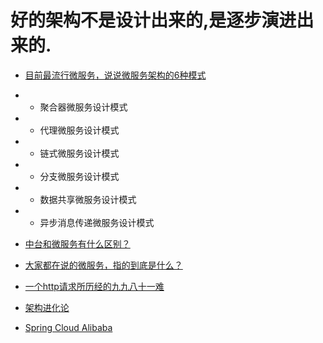

# 好的架构不是设计出来的,是逐步演进出来的.

- [目前最流行微服务，说说微服务架构的6种模式](https://www.163.com/dy/article/DR10DQ890529HAG8.html)

+ + 聚合器微服务设计模式
+ + 代理微服务设计模式
+ + 链式微服务设计模式
+ + 分支微服务设计模式
+ + 数据共享微服务设计模式
+ + 异步消息传递微服务设计模式

- [中台和微服务有什么区别？](https://www.zhihu.com/question/366731124/answer/1551830315)

- [大家都在说的微服务，指的到底是什么？](https://www.cnblogs.com/traditional/p/13186784.html)

- [一个http请求所历经的九九八十一难](https://www.cnblogs.com/traditional/p/13184481.html)

- [架构进化论](https://www.cnblogs.com/binyue/p/12069641.html)

- [Spring Cloud Alibaba](https://github.com/alibaba/spring-cloud-alibaba/blob/master/README-zh.md)

